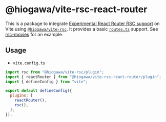 # @hiogawa/vite-rsc-react-router

This is a package to integrate [Experimental React Router RSC support](https://remix.run/blog/rsc-preview) on Vite using [`@hiogawa/vite-rsc`](https://github.com/hi-ogawa/vite-plugins/tree/main/packages/rsc). It provides a basic [`routes.ts`](https://reactrouter.com/explanation/special-files#routests) support. See [rsc-movies](https://github.com/hi-ogawa/rsc-movies/) for an example.

## Usage

- `vite.config.ts`

```js
import rsc from "@hiogawa/vite-rsc/plugin";
import { reactRouter } from "@hiogawa/vite-rsc-react-router/plugin";
import { defineConfig } from "vite";

export default defineConfig({
  plugins: [
    reactRouter(),
    rsc(),
  ],
});
```

